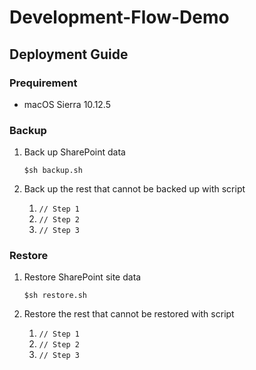 # Development-Flow-Demo

## Deployment Guide

### Prequirement

* macOS Sierra 10.12.5

### Backup

1. Back up SharePoint data

    `$sh backup.sh`

1. Back up the rest that cannot be backed up with script

    1. `// Step 1`
    1. `// Step 2`
    1. `// Step 3`

### Restore

1. Restore SharePoint site data

    `$sh restore.sh`

1. Restore the rest that cannot be restored with script

    1. `// Step 1`
    1. `// Step 2`
    1. `// Step 3`

